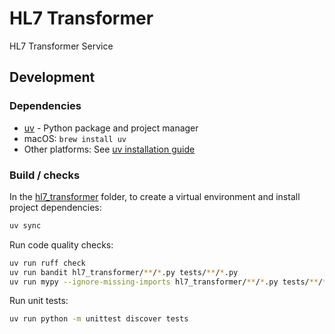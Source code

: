 # HL7 Transformer

HL7 Transformer Service

## Development

### Dependencies

- [uv](https://docs.astral.sh/uv/) - Python package and project manager
- macOS: `brew install uv`
- Other platforms: See [uv installation guide](https://docs.astral.sh/uv/getting-started/installation/)

### Build / checks

In the [hl7_transformer](.) folder, to create a virtual environment and install project dependencies:

```bash
uv sync
```

Run code quality checks:

```bash
uv run ruff check
uv run bandit hl7_transformer/**/*.py tests/**/*.py
uv run mypy --ignore-missing-imports hl7_transformer/**/*.py tests/**/*.py
```

Run unit tests:

```bash
uv run python -m unittest discover tests
```
